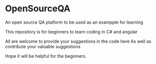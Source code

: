 # OpenSourceQA
An open source QA platform to be used as an exampple for learning

This repository is for beginners to learn coding in C# and angular

All are welcome to provide your suggestions in the code here 
As well as contribute your valuable suggestions

Hope it will be helpful for the beginners.
